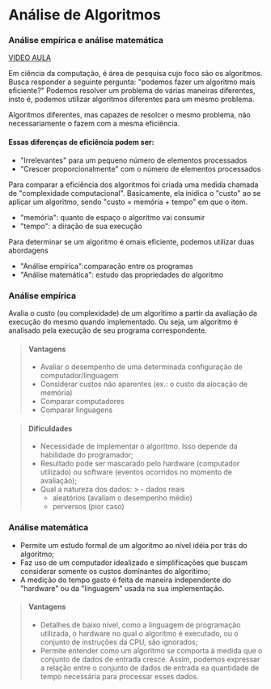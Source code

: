 
# Análise de Algoritmos

### Análise empírica e análise matemática

[VIDEO AULA](https://www.youtube.com/watch?v=iZK5WwJFIPE&list=PL8iN9FQ7_jt6buW7SBD3yzjIp8NnJYrZl&index=1)

Em ciência da computação, é área de pesquisa cujo foco são os algoritmos.
Busca responder a seguinte pergunta: "podemos fazer um algoritmo mais eficiente?"
Podemos resolver um problema de várias maneiras diferentes, insto é, podemos
utilizar algoritmos diferentes para um mesmo problema.

Algoritmos diferentes, mas capazes de resolcer o mesmo problema, não
necessariamente o fazem com a mesma eficiência.

#### Essas diferenças de eficiência podem ser:
- "Irrelevantes" para um pequeno número de elementos processados
- "Crescer proporcionalmente" com o número de elementos processados

Para comparar a eficiência dos algoritmos foi criada uma medida chamada de "complexidade computacional". Basicamente,
ela inidica o "custo" ao se aplicar um algoritmo, sendo "custo = memória + tempo" em que o item.

- "memória": quanto de espaço o algoritmo vai consumir
- "tempo": a diração de sua execução

Para determinar se um algoritmo é omais eficiente, podemos utilizar duas abordagens
- "Análise empírica":comparação entre os programas
- "Análise matemática": estudo das propriedades do algoritmo

### Análise empírica
Avalia o custo (ou complexidade) de um algoritimo a partir da avaliação da execução do mesmo quando implementado.
Ou seja, um algoritmo é analisado pela execução de seu programa correspondente.

> #### Vantagens
> - Avaliar o desempenho de uma determinada configuração de computador/linguagem
> - Considerar custos não aparentes (ex.: o custo da alocação de memória)
> - Comparar computadores
> - Comparar linguagens

> #### Dificuldades
> - Necessidade de implementar o algoritmo. Isso depende da habilidade do programador;
> - Resultado pode ser mascarado pelo hardware (computador utilizado) ou software (eventos ocorridos no momento de avaliação);
> - Qual a natureza dos dados:
    >    - dados reais
>    - aleatórios (avaliam o desempenho médio)
>    - perversos (pior caso)


### Análise matemática
- Permite um estudo formal de um algoritmo ao nível idéia por trás do algoritmo;
- Faz uso de um computador idealizado e simplificações que buscam considerar somente os custos dominantes do algoritimo;
- A medição do tempo gasto é feita de maneira independente do "hardware" ou da "linguagem" usada na sua implementação.

> #### Vantagens
> - Detalhes de baixo nível, como a linguagem de programação utilizada, o hardware no qual o algoritmo é executado,
    ou o conjunto de instruções da CPU, são ignorados;
> - Permite entender como um algoritmo se comporta à medida que o conjunto de dados de entrada cresce. Assim, podemos
    expressar a relação entre o conjunto de dados de entrada ea quantidade de tempo necessária para processar esses dados.